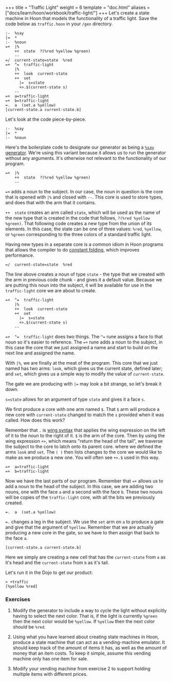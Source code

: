 +++
title = "Traffic Light"
weight = 6
template = "doc.html"
aliases = ["docs/learn/hoon/workbook/traffic-light/"]
+++
Let's create a state machine in Hoon that models the functionality of a traffic
light. Save the code below as `traffic.hoon` in your `/gen` directory.

```hoon
:-  %say
|=  *
:-  %noun
=+  |%
    ++  state  ?(%red %yellow %green)
    --
=/  current-state=state  %red
=+  ^=  traffic-light
    |%
    ++  look  current-state
    ++  set
      |=  s=state
      +>.$(current-state s)
    --
=+  a=traffic-light
=+  b=traffic-light
=.  a  (set.a %yellow)
[current-state.a current-state.b]
```

Let's look at the code piece-by-piece.

```hoon
:-  %say
|=  *
:-  %noun
```

Here's the boilerplate code to designate our generator as being a
[`%say` generator](@/docs/tutorial/hoon/generators.md). We're using this variant because
it allows us to run the generator without any arguments. It's otherwise not
relevant to the functionality of our program.

```hoon
=+  |%
    ++  state  ?(%red %yellow %green)
    --
```

`=+` adds a noun to the subject. In our case, the noun in question is the core
that is opened with `|%` and closed with `--`. This core is used to store types,
and does that with the arm that it contains.

`++  state` creates an arm called `state`, which will be used as the name of the
new type that is created in the code that follows, `?(%red %yellow %green)`.
That following code creates a new type from the union of its elements. In this
case, the state can be one of three values: `%red`, `%yellow`, or `%green`
corresponding to the three colors of a standard traffic light.

Having new types in a separate core is a common idiom in Hoon programs that allows
the compiler to do [constant folding](https://en.wikipedia.org/wiki/Constant_folding),
which improves performance.

```hoon
=/  current-state=state  %red
```

The line above creates a noun of type `state` - the type that we created with
the arm in previous code chunk - and gives it a default value. Because we are
putting this noun into the subject, it will be available for use in the
`traffic-light` core we are about to create.

```hoon
=+  ^=  traffic-light
    |%
    ++  look  current-state
    ++  set
      |=  s=state
      +>.$(current-state s)
    --
```

`=+  ^=  traffic-light` does two things. The `^=` rune assigns a face to that
noun so it's easier to reference. The `=+` rune adds a noun to the subject, in
this case the core that we just assigned a name and start to build on the next
line and assigned the name.

With `|%`, we are finally at the meat of the program. This core that we just
named has two arms: `look`, which gives us the current state, defined later; and
`set`, which gives us a simple way to modify the value of `current-state`.

The gate we are producing with `|=` may look a bit strange, so let's break it
down.

`s=state` allows for an argument of type `state` and gives it a face `s`.

We first produce a core with one arm named `$`. That `$` arm will produce a new
core with `current-state` changed to match the `s` provided when it was called.
How does this work?

Remember that `.` is [wing syntax](@/docs/reference/hoon-expressions/limb/wing.md) that
applies the wing expression on the left of it to the noun to the right of it.
`$` is the arm of the core. Then by using the wing expression `+>`, which means
"return the head of the tail", we traverse the subject to the core to latch onto
its parent core. where we defined the arms `look` and `set`. The `( )` then
lists changes to the core we would like to make as we produce a new one. You
will often see `+>.$` used in this way.

```hoon
=+  a=traffic-light
=+  b=traffic-light
```

Now we have the last parts of our program. Remember that `=+` allows us to add a
noun to the head of the subject. In this case, we are adding two nouns, one with
the face `a` and a second with the face `b`. These two nouns will be copies of
the `traffic-light` core, with all the bits we previously created.

```hoon
=.  a  (set.a %yellow)
```

`=.` changes a leg in the subject. We use the `set` arm on `a` to produce a gate
and give that the argument of `%yellow`. Remember that we are actually producing
a new core in the gate, so we have to then assign that back to the face `a`.

```hoon
[current-state.a current-state.b]
```

Here we simply are creating a new cell that has the `current-state` from `a` as
it's head and the `current-state` from `b` as it's tail.

Let's run it in the Dojo to get our product:

```
> +traffic
[%yellow %red]
```

### Exercises

1. Modify the generator to include a way to cycle the light without
explicitly having to select the next color. That is, if the light is currently
`%green` then the next color would be `%yellow`. If `%yellow` then the next
color should be `%red`.

2. Using what you have learned about creating state machines in Hoon,
produce a state machine that can act as a vending-machine emulator. It should
keep track of the amount of items it has, as well as the amount of money that an
item costs. To keep it simple, assume this vending machine only has one item for
sale.

3. Modify your vending machine from exercise 2 to support holding multiple items
with different prices.

